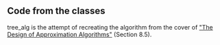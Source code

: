 ## Code from the classes

tree_alg is the attempt of recreating the algorithm from the cover of ["The Design of
Approximation Algorithms"](https://www.designofapproxalgs.com/book.pdf) (Section 8.5).